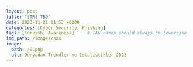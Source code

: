 ```yaml
---
layout: post
title: "[TR] TBD"
date: 2023-11-21 01:53 +0200
categories: [Cyber Security, Phishing]
tags: [Turkish, Awareness]     # TAG names should always be lowercase
img_path: /images/XXX
image:
  path: /0.png
  alt: Dünyadan Trendler ve Istatistikler 2023
---
```


[^1]: https://twitter.com/tailosivetech/status/1745179046496067997
[^2]: https://twitter.com/josephfcox/status/1744803639913255174
[^3]: https://twitter.com/josephfcox/status/1744802825761104022
[^4]: https://twitter.com/josephfcox/status/1744802825761104022
[^5]: https://support.google.com/google-ads/thread/246313490/question-about-googles-policy-on-deepfake-video-ads-on-its-platform?hl=en
[^6]: https://www.reddit.com/r/youtube/comments/18z38z1/ai_deepfake_scam_ads/
[^7]: https://www.reddit.com/r/youtube/comments/16hrzmg/are_deepfake_video_ads_legal_and_or_acceptable/
[^8]: https://www.reddit.com/r/youtube/comments/17k40bs/the_rise_in_aideepfake_ads_on_youtube/
[^9]: https://www.cnet.com/tech/ai-deepfake-ads-tom-hanks-gayle-king-sound-warning/
[^10]: https://www.mediatropy.com/tech/how-ai-deepfakes-are-transforming-the-world-of-marketing-and-advertising/
[^11]: https://www.wsj.com/articles/deepfakes-of-celebrities-have-begun-appearing-in-ads-with-or-without-their-permission-11666692003
[^12]: https://adage.com/article/digital-marketing-ad-tech-news/taylor-swift-deepfake-ads-what-brands-need-know-about-generative-ai-risks-after-phony-le-creuset/2536851



